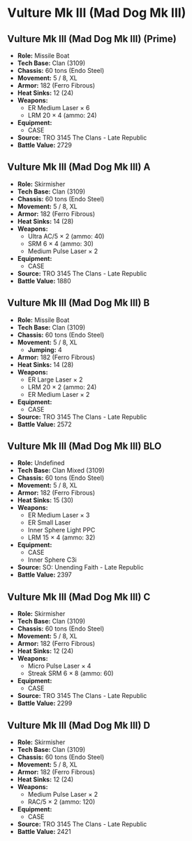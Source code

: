 # Vulture Mk III (Mad Dog Mk III)
## Vulture Mk III (Mad Dog Mk III) (Prime)
- **Role:** Missile Boat
- **Tech Base:** Clan (3109)
- **Chassis:** 60 tons (Endo Steel)
- **Movement:** 5 / 8, XL
- **Armor:** 182 (Ferro Fibrous)
- **Heat Sinks:** 12 (24)
- **Weapons:**
  - ER Medium Laser × 6
  - LRM 20 × 4 (ammo: 24)
- **Equipment:**
  - CASE
- **Source:** TRO 3145 The Clans - Late Republic
- **Battle Value:** 2729

## Vulture Mk III (Mad Dog Mk III) A
- **Role:** Skirmisher
- **Tech Base:** Clan (3109)
- **Chassis:** 60 tons (Endo Steel)
- **Movement:** 5 / 8, XL
- **Armor:** 182 (Ferro Fibrous)
- **Heat Sinks:** 14 (28)
- **Weapons:**
  - Ultra AC/5 × 2 (ammo: 40)
  - SRM 6 × 4 (ammo: 30)
  - Medium Pulse Laser × 2
- **Equipment:**
  - CASE
- **Source:** TRO 3145 The Clans - Late Republic
- **Battle Value:** 1880

## Vulture Mk III (Mad Dog Mk III) B
- **Role:** Missile Boat
- **Tech Base:** Clan (3109)
- **Chassis:** 60 tons (Endo Steel)
- **Movement:** 5 / 8, XL
  - **Jumping:** 4
- **Armor:** 182 (Ferro Fibrous)
- **Heat Sinks:** 14 (28)
- **Weapons:**
  - ER Large Laser × 2
  - LRM 20 × 2 (ammo: 24)
  - ER Medium Laser × 2
- **Equipment:**
  - CASE
- **Source:** TRO 3145 The Clans - Late Republic
- **Battle Value:** 2572

## Vulture Mk III (Mad Dog Mk III) BLO
- **Role:** Undefined
- **Tech Base:** Clan Mixed (3109)
- **Chassis:** 60 tons (Endo Steel)
- **Movement:** 5 / 8, XL
- **Armor:** 182 (Ferro Fibrous)
- **Heat Sinks:** 15 (30)
- **Weapons:**
  - ER Medium Laser × 3
  - ER Small Laser
  - Inner Sphere Light PPC
  - LRM 15 × 4 (ammo: 32)
- **Equipment:**
  - CASE
  - Inner Sphere C3i
- **Source:** SO: Unending Faith - Late Republic
- **Battle Value:** 2397

## Vulture Mk III (Mad Dog Mk III) C
- **Role:** Skirmisher
- **Tech Base:** Clan (3109)
- **Chassis:** 60 tons (Endo Steel)
- **Movement:** 5 / 8, XL
- **Armor:** 182 (Ferro Fibrous)
- **Heat Sinks:** 12 (24)
- **Weapons:**
  - Micro Pulse Laser × 4
  - Streak SRM 6 × 8 (ammo: 60)
- **Equipment:**
  - CASE
- **Source:** TRO 3145 The Clans - Late Republic
- **Battle Value:** 2299

## Vulture Mk III (Mad Dog Mk III) D
- **Role:** Skirmisher
- **Tech Base:** Clan (3109)
- **Chassis:** 60 tons (Endo Steel)
- **Movement:** 5 / 8, XL
- **Armor:** 182 (Ferro Fibrous)
- **Heat Sinks:** 12 (24)
- **Weapons:**
  - Medium Pulse Laser × 2
  - RAC/5 × 2 (ammo: 120)
- **Equipment:**
  - CASE
- **Source:** TRO 3145 The Clans - Late Republic
- **Battle Value:** 2421

